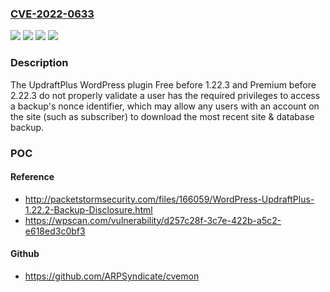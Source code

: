 ### [CVE-2022-0633](https://cve.mitre.org/cgi-bin/cvename.cgi?name=CVE-2022-0633)
![](https://img.shields.io/static/v1?label=Product&message=UpdraftPlus%20WordPress%20Backup%20Plugin%20(Free)&color=blue)
![](https://img.shields.io/static/v1?label=Product&message=UpdraftPlus%20WordPress%20Backup%20Plugin%20(Premium)&color=blue)
![](https://img.shields.io/static/v1?label=Version&message=n%2Fa&color=blue)
![](https://img.shields.io/static/v1?label=Vulnerability&message=CWE-863%20Incorrect%20Authorization&color=brighgreen)

### Description

The UpdraftPlus WordPress plugin Free before 1.22.3 and Premium before 2.22.3 do not properly validate a user has the required privileges to access a backup's nonce identifier, which may allow any users with an account on the site (such as subscriber) to download the most recent site & database backup.

### POC

#### Reference
- http://packetstormsecurity.com/files/166059/WordPress-UpdraftPlus-1.22.2-Backup-Disclosure.html
- https://wpscan.com/vulnerability/d257c28f-3c7e-422b-a5c2-e618ed3c0bf3

#### Github
- https://github.com/ARPSyndicate/cvemon

